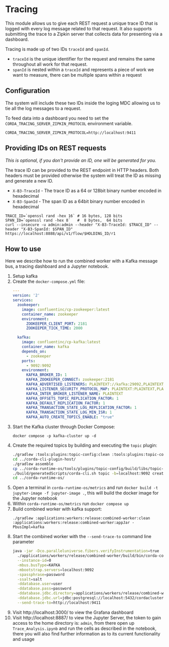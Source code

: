 # Tracing

This module allows us to give each REST request a unique trace ID that is logged with every log message related to that request.
It also supports submitting the trace to a Zipkin server that collects data for presenting via a dashboard.

Tracing is made up of two IDs `traceId` and `spanId`.
- `traceId` is the unique identifier for the request and remains the same throughout all work for that request.
- `spanId` is nested within a `traceId` and represents a piece of work we want to measure, there can be multiple spans within a request

## Configuration

The system will include these two IDs inside the loging MDC allowing us to tie all the log messages to a request.

To feed data into a dashboard you need to set the `CORDA_TRACING_SERVER_ZIPKIN_PROTOCOL` environment variable.

```shell
CORDA_TRACING_SERVER_ZIPKIN_PROTOCOL=http://localhost:9411
```

## Providing IDs on REST requests

_This is optional, if you don't provide an ID, one will be generated for you._

The trace ID can be provided to the REST endpoint in HTTP headers.
Both headers must be provided otherwise the system will treat the ID as missing and generate a new ID.

- `X-B3-TraceId` - The trace ID as a 64 or 128bit binary number encoded in hexadecimal
- `X-B3-SpanId` - The span ID as a 64bit binary number encoded in hexadecimal

```shell
TRACE_ID=`openssl rand -hex 16` # 16 bytes, 128 bits
SPAN_ID=`openssl rand -hex 8`   #  8 bytes,  64 bits
curl --insecure -u admin:admin --header "X-B3-TraceId: $TRACE_ID" --header "X-B3-SpanId: $SPAN_ID"  https://localhost:8888/api/v1/flow/$HOLDING_ID/r1
```

## How to use

Here we describe how to run the combined worker with a Kafka message bus, a tracing dashboard and a Jupyter notebook.

1. Setup kafka
2. Create the `docker-compose.yml` file:
    ```yml
    ---
    version: '2'
    services:
      zookeeper:
        image: confluentinc/cp-zookeeper:latest
        container_name: zookeeper
        environment:
          ZOOKEEPER_CLIENT_PORT: 2181
          ZOOKEEPER_TICK_TIME: 2000

      kafka:
        image: confluentinc/cp-kafka:latest
        container_name: kafka
        depends_on:
          - zookeeper
        ports:
          - 9092:9092
        environment:
          KAFKA_BROKER_ID: 1
          KAFKA_ZOOKEEPER_CONNECT: zookeeper:2181
          KAFKA_ADVERTISED_LISTENERS: PLAINTEXT://kafka:29092,PLAINTEXT_HOST://localhost:9092
          KAFKA_LISTENER_SECURITY_PROTOCOL_MAP: PLAINTEXT:PLAINTEXT,PLAINTEXT_HOST:PLAINTEXT
          KAFKA_INTER_BROKER_LISTENER_NAME: PLAINTEXT
          KAFKA_OFFSETS_TOPIC_REPLICATION_FACTOR: 1
          KAFKA_DEFAULT_REPLICATION_FACTOR: 1
          KAFKA_TRANSACTION_STATE_LOG_REPLICATION_FACTOR: 1
          KAFKA_TRANSACTION_STATE_LOG_MIN_ISR: 1
          KAFKA_AUTO_CREATE_TOPICS_ENABLE: "true"
    ```
3. Start the Kafka cluster through Docker Compose:
    ```shell
    docker compose -p kafka-cluster up -d
    ```
4. Create the required topics by building and executing the `topic` plugin:
    ```bash
    ./gradlew :tools:plugins:topic-config:clean :tools:plugins:topic-config:cliPluginTask
    cd ../corda-cli-plugin-host/
    ./gradlew assemble
    cp ../corda-runtime-os/tools/plugins/topic-config/build/libs/topic-config-cli-plugin-*.jar ./build/plugins/
    ./build/generatedScripts/corda-cli.sh topic -b=localhost:9092 create connect
    cd ../corda-runtime-os/
    ```
5. Open a terminal in `corda-runtime-os/metrics` and run `docker build -t jupyter-image -f jupyter-image .`, this will build the docker image for the Jupyter notebook
6. Within `corda-runtime-os/metrics` run `docker compose up`
7. Build combined worker with kafka support:
    ```shell
    ./gradlew :applications:workers:release:combined-worker:clean :applications:workers:release:combined-worker:appJar -PbusImpl=kafka
    ```
8. Start the combined worker with the `--send-trace-to` command line parameter
    ```bash
    java -jar -Dco.paralleluniverse.fibers.verifyInstrumentation=true                      \
      ./applications/workers/release/combined-worker/build/bin/corda-combined-worker-*.jar \
      --instance-id=0                                                                      \
      -mbus.busType=KAFKA                                                                  \
      -mbootstrap.servers=localhost:9092                                                   \
      -spassphrase=password                                                                \
      -ssalt=salt                                                                          \
      -ddatabase.user=user                                                                 \
      -ddatabase.pass=password                                                             \
      -ddatabase.jdbc.directory=applications/workers/release/combined-worker/drivers       \
      -ddatabase.jdbc.url=jdbc:postgresql://localhost:5432/cordacluster                    \
      --send-trace-to=http://localhost:9411
    ```
8. Visit http://localhost:3000/ to view the Grafana dashboard
9. Visit http://localhost:8887/ to view the Jupyter Server, the token to gain access to the home directory is: `admin`, from there open up `Trace_Analysis.ipynb` 
and run the cells as described in the notebook, there you will also find further information as to its current functionality and usage  
